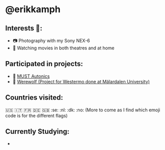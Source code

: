 # @erikkamph

## Interests :eyes::
- :camera: Photography with my Sony NEX-6
- :movie_camera: Watching movies in both theatres and at home

## Participated in projects:
- :car: [MUST Autonics](https://github.com/ProjectMDH/MUST-Autonics)
- :wolf: [Werewolf (Project for Westermo done at Mälardalen University)](https://github.com/erikkamph/Werewolf)

## Countries visited:
:us: :it: :fr: :de: :gb: :se: :nl: :dk: :no:
(More to come as I find which emoji code is for the different flags)

## Currently Studying:
- 
